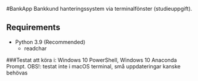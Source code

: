 #BankApp
Bankkund hanteringssystem via terminalfönster (studieuppgift).

## Requirements
* Python 3.9 (Recommended)
    * readchar

###Testat att köra i: Windows 10 PowerShell, Windows 10 Anaconda Prompt.
OBS!: testat inte i macOS terminal, små uppdateringar kanske behövas
